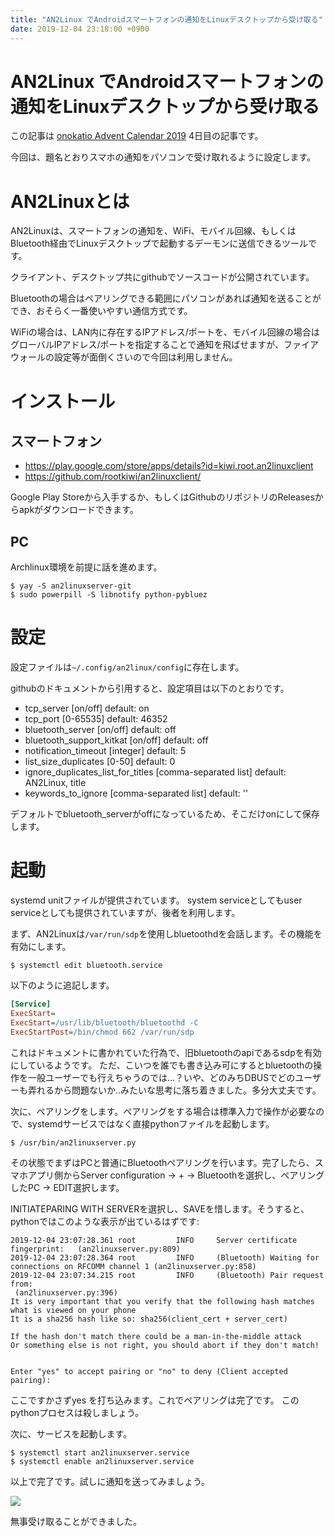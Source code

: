 ```yaml
---
title: "AN2Linux でAndroidスマートフォンの通知をLinuxデスクトップから受け取る"
date: 2019-12-04 23:18:00 +0900
---
```


AN2Linux でAndroidスマートフォンの通知をLinuxデスクトップから受け取る
===

この記事は [onokatio Advent Calendar 2019](https://blog.katio.net/adventcalendar/2019/onokatio) 4日目の記事です。

今回は、題名とおりスマホの通知をパソコンで受け取れるように設定します。

# AN2Linuxとは

AN2Linuxは、スマートフォンの通知を、WiFi、モバイル回線、もしくはBluetooth経由でLinuxデスクトップで起動するデーモンに送信できるツールです。

クライアント、デスクトップ共にgithubでソースコードが公開されています。

Bluetoothの場合はペアリングできる範囲にパソコンがあれば通知を送ることができ、おそらく一番使いやすい通信方式です。

WiFiの場合は、LAN内に存在するIPアドレス/ポートを、モバイル回線の場合はグローバルIPアドレス/ポートを指定することで通知を飛ばせますが、ファイアウォールの設定等が面倒くさいので今回は利用しません。

# インストール

## スマートフォン

- https://play.google.com/store/apps/details?id=kiwi.root.an2linuxclient
- https://github.com/rootkiwi/an2linuxclient/

Google Play Storeから入手するか、もしくはGithubのリポジトリのReleasesからapkがダウンロードできます。

## PC

Archlinux環境を前提に話を進めます。

```shell
$ yay -S an2linuxserver-git
$ sudo powerpill -S libnotify python-pybluez
```

# 設定

設定ファイルは`~/.config/an2linux/config`に存在します。

githubのドキュメントから引用すると、設定項目は以下のとおりです。

-    tcp_server [on/off] default: on
-    tcp_port [0-65535] default: 46352
-    bluetooth_server [on/off] default: off
-    bluetooth_support_kitkat [on/off] default: off
-    notification_timeout [integer] default: 5
-    list_size_duplicates [0-50] default: 0
-    ignore_duplicates_list_for_titles [comma-separated list] default: AN2Linux, title
-    keywords_to_ignore [comma-separated list] default: ''

デフォルトでbluetooth_serverがoffになっているため、そこだけonにして保存します。

# 起動

systemd unitファイルが提供されています。
system serviceとしてもuser serviceとしても提供されていますが、後者を利用します。

まず、AN2Linuxは`/var/run/sdp`を使用しbluetoothdを会話します。その機能を有効にします。

```shell
$ systemctl edit bluetooth.service
```

以下のように追記します。

```ini
[Service]
ExecStart=
ExecStart=/usr/lib/bluetooth/bluetoothd -C
ExecStartPost=/bin/chmod 662 /var/run/sdp
```

これはドキュメントに書かれていた行為で、旧bluetoothのapiであるsdpを有効にしているようです。
ただ、こいつを誰でも書き込み可にするとbluetoothの操作を一般ユーザーでも行えちゃうのでは…？いや、どのみちDBUSでどのユーザーも弄れるから問題ないか‥みたいな思考に落ち着きました。多分大丈夫です。

次に、ペアリングをします。ペアリングをする場合は標準入力で操作が必要なので、systemdサービスではなく直接pythonファイルを起動します。

```shell
$ /usr/bin/an2linuxserver.py
```


その状態でまずはPCと普通にBluetoothペアリングを行います。完了したら、スマホアプリ側からServer configuration -> + -> Bluetoothを選択し、ペアリングしたPC -> EDIT選択します。

INITIATEPARING WITH SERVERを選択し、SAVEを惜します。そうすると、pythonではこのような表示が出ているはずです:

```shell
2019-12-04 23:07:28.361 root         INFO     Server certificate fingerprint:   (an2linuxserver.py:809)
2019-12-04 23:07:28.364 root         INFO     (Bluetooth) Waiting for connections on RFCOMM channel 1 (an2linuxserver.py:858)
2019-12-04 23:07:34.215 root         INFO     (Bluetooth) Pair request from: 
 (an2linuxserver.py:396)
It is very important that you verify that the following hash matches what is viewed on your phone
It is a sha256 hash like so: sha256(client_cert + server_cert)

If the hash don't match there could be a man-in-the-middle attack
Or something else is not right, you should abort if they don't match!


Enter "yes" to accept pairing or "no" to deny (Client accepted pairing): 
```

ここですかさずyes <enter>を打ち込みます。これでペアリングは完了です。
このpythonプロセスは殺しましょう。

次に、サービスを起動します。

```shell
$ systemctl start an2linuxserver.service
$ systemctl enable an2linuxserver.service
```


以上で完了です。試しに通知を送ってみましょう。

![](https://static.katio.net/image/AN2Linux.png)

無事受け取ることができました。
